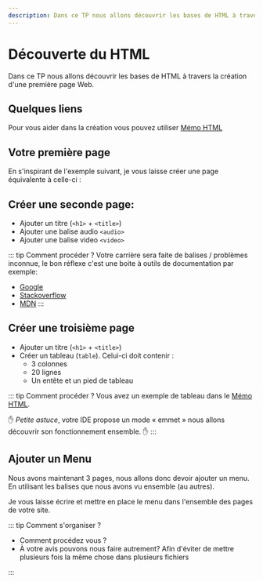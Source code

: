 ```yaml
---
description: Dans ce TP nous allons découvrir les bases de HTML à travers la création d'une première page Web.
---
```


# Découverte du HTML

Dans ce TP nous allons découvrir les bases de HTML à travers la création d'une première page Web.

## Quelques liens

Pour vous aider dans la création vous pouvez utiliser [Mémo HTML](/cheatsheets/html/)

## Votre première page

En s'inspirant de l'exemple suivant, je vous laisse créer une page équivalente à celle-ci :

<ExternalIframe bordered src="/demo/html/index.html" />

## Créer une seconde page:

- Ajouter un titre (`<h1>` + `<title>`)
- Ajouter une balise audio `<audio>`
- Ajouter une balise video `<video>`

::: tip Comment procéder ?
Votre carrière sera faite de balises / problèmes inconnue, le bon réflexe c'est une boite à outils de documentation par exemple:

- [Google](https://www.google.com)
- [Stackoverflow](https://stackoverflow.com/)
- [MDN](https://developer.mozilla.org/en-US/docs/Web/HTML/Element/video)
  :::

## Créer une troisième page

- Ajouter un titre (`<h1>` + `<title>`)
- Créer un tableau (`table`). Celui-ci doit contenir :
  - 3 colonnes
  - 20 lignes
  - Un entête et un pied de tableau

::: tip Comment procéder ?
Vous avez un exemple de tableau dans le [Mémo HTML](/cheatsheets/html).

:hand: _Petite astuce_, votre IDE propose un mode « emmet » nous allons découvrir son fonctionnement ensemble. :hand:
:::

## Ajouter un Menu

Nous avons maintenant 3 pages, nous allons donc devoir ajouter un menu. En utilisant les balises que nous avons vu ensemble (au autres).

Je vous laisse écrire et mettre en place le menu dans l'ensemble des pages de votre site.

::: tip Comment s'organiser ?

- Comment procédez vous ?
- À votre avis pouvons nous faire autrement? Afin d'éviter de mettre plusieurs fois la même chose dans plusieurs fichiers

:::
